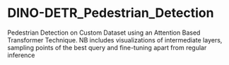 # DINO-DETR_Pedestrian_Detection
Pedestrian Detection on Custom Dataset using an Attention Based Transformer Technique. NB includes visualizations of intermediate layers, sampling points of the best query and fine-tuning apart from regular inference
